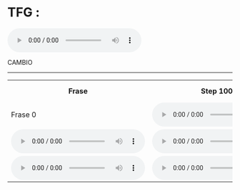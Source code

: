# TFG : 

 
 <audio controls>
  <source src="https://drive.google.com/uc?export=download&id=1fNRgQ4MWNhaotHgSfbDuWXV5ZPK6rUht" type="audio/wav">
  Tu navegador no soporta la reproducción de audio.
</audio>

CAMBIO

***
<table>
  <tr>
    <th>Frase</th>
    <th>Step 1000</th>
    <th>Step 5000</th>
    <th>Step 10000</th>
    <th>Step 25000</th>
    <th>Step 50000</th>
    <th>Final</th>
  </tr>
  <tr>
    <td>
     Frase 0
    </td>
    <td>
      <audio controls>
        <source src="https://wandb.ai/santi-cabila/TTS_singspeaker/reports/TestAudios-0-audio-23-05-23-20-56-24---Vmlldzo0NDQ4MzMw" type="audio/wav">
        Tu navegador no soporta la reproducción de audio.
      </audio>
    </td>
    <td>
      <audio controls>
        <source src="ruta_del_audio3" type="tipo_de_audio">
        Tu navegador no soporta la reproducción de audio.
      </audio>
    </td>
  </tr>
  <tr>
    <td>
      <audio controls>
        <source src="ruta_del_audio4" type="tipo_de_audio">
        Tu navegador no soporta la reproducción de audio.
      </audio>
    </td>
    <td>
      <audio controls>
        <source src="ruta_del_audio5" type="tipo_de_audio">
        Tu navegador no soporta la reproducción de audio.
      </audio>
    </td>
    <td>
      <audio controls>
        <source src="ruta_del_audio6" type="tipo_de_audio">
        Tu navegador no soporta la reproducción de audio.
      </audio>
    </td>
  </tr>
  <tr>
    <td>
      <audio controls>
        <source src="ruta_del_audio7" type="tipo_de_audio">
        Tu navegador no soporta la reproducción de audio.
      </audio>
    </td>
    <td>
      <audio controls>
        <source src="ruta_del_audio8" type="tipo_de_audio">
        Tu navegador no soporta la reproducción de audio.
      </audio>
    </td>
    <td>
      <audio controls>
        <source src="ruta_del_audio9" type="tipo_de_audio">
        Tu navegador no soporta la reproducción de audio.
      </audio>
    </td>
  </tr>
</table>
